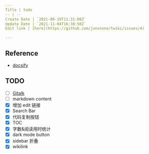 ```yaml
---
Title | todo
-- | --
Create Date | `2021-09-19T11:31:00Z`
Update Date | `2021-11-04T16:38:50Z`
Edit link | [here](https://github.com/junxnone/twiki/issues/4)

---
```

## Reference
- [docsify](https://docsify.js.org/)


## TODO


- [ ] [Gitalk](https://github.com/gitalk/gitalk/blob/master/readme-cn.md)
- [ ] markdown content
- [x] 增加 edit 链接
- [x] Search Bar
- [x] 代码复制按钮
- [x] TOC
- [x] 字数&阅读用时统计
- [x] dark mode button
- [x] sidebar 折叠
- [x] wikilink
